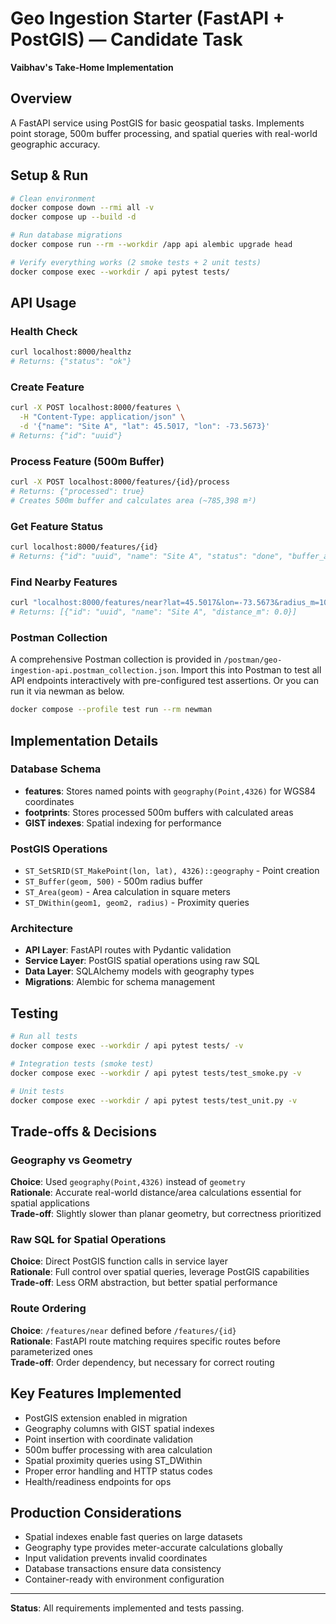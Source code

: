 # Geo Ingestion Starter (FastAPI + PostGIS) — Candidate Task

**Vaibhav's Take-Home Implementation**

## Overview

A FastAPI service using PostGIS for basic geospatial tasks. Implements point storage, 500m buffer processing, and spatial queries with real-world geographic accuracy.

## Setup & Run

```bash
# Clean environment
docker compose down --rmi all -v
docker compose up --build -d

# Run database migrations
docker compose run --rm --workdir /app api alembic upgrade head

# Verify everything works (2 smoke tests + 2 unit tests)
docker compose exec --workdir / api pytest tests/
```

## API Usage

### Health Check
```bash
curl localhost:8000/healthz
# Returns: {"status": "ok"}
```

### Create Feature
```bash
curl -X POST localhost:8000/features \
  -H "Content-Type: application/json" \
  -d '{"name": "Site A", "lat": 45.5017, "lon": -73.5673}'
# Returns: {"id": "uuid"}
```

### Process Feature (500m Buffer)
```bash
curl -X POST localhost:8000/features/{id}/process
# Returns: {"processed": true}
# Creates 500m buffer and calculates area (~785,398 m²)
```

### Get Feature Status
```bash
curl localhost:8000/features/{id}
# Returns: {"id": "uuid", "name": "Site A", "status": "done", "buffer_area_m2": 785398.16}
```

### Find Nearby Features
```bash
curl "localhost:8000/features/near?lat=45.5017&lon=-73.5673&radius_m=1000"
# Returns: [{"id": "uuid", "name": "Site A", "distance_m": 0.0}]
```

### Postman Collection
A comprehensive Postman collection is provided in `/postman/geo-ingestion-api.postman_collection.json`. Import this into Postman to test all API endpoints interactively with pre-configured test assertions. Or you can run it via newman as below.

```bash
docker compose --profile test run --rm newman
```

## Implementation Details

### Database Schema
- **features**: Stores named points with `geography(Point,4326)` for WGS84 coordinates
- **footprints**: Stores processed 500m buffers with calculated areas
- **GIST indexes**: Spatial indexing for performance

### PostGIS Operations
- `ST_SetSRID(ST_MakePoint(lon, lat), 4326)::geography` - Point creation
- `ST_Buffer(geom, 500)` - 500m radius buffer
- `ST_Area(geom)` - Area calculation in square meters
- `ST_DWithin(geom1, geom2, radius)` - Proximity queries

### Architecture
- **API Layer**: FastAPI routes with Pydantic validation
- **Service Layer**: PostGIS spatial operations using raw SQL
- **Data Layer**: SQLAlchemy models with geography types
- **Migrations**: Alembic for schema management

## Testing

```bash
# Run all tests
docker compose exec --workdir / api pytest tests/ -v

# Integration tests (smoke test)
docker compose exec --workdir / api pytest tests/test_smoke.py -v

# Unit tests
docker compose exec --workdir / api pytest tests/test_unit.py -v
```

## Trade-offs & Decisions

### Geography vs Geometry
**Choice**: Used `geography(Point,4326)` instead of `geometry`  
**Rationale**: Accurate real-world distance/area calculations essential for spatial applications  
**Trade-off**: Slightly slower than planar geometry, but correctness prioritized

### Raw SQL for Spatial Operations
**Choice**: Direct PostGIS function calls in service layer  
**Rationale**: Full control over spatial queries, leverage PostGIS capabilities  
**Trade-off**: Less ORM abstraction, but better spatial performance

### Route Ordering
**Choice**: `/features/near` defined before `/features/{id}`  
**Rationale**: FastAPI route matching requires specific routes before parameterized ones  
**Trade-off**: Order dependency, but necessary for correct routing

## Key Features Implemented

- PostGIS extension enabled in migration
- Geography columns with GIST spatial indexes
- Point insertion with coordinate validation
- 500m buffer processing with area calculation
- Spatial proximity queries using ST_DWithin
- Proper error handling and HTTP status codes
- Health/readiness endpoints for ops

## Production Considerations

- Spatial indexes enable fast queries on large datasets
- Geography type provides meter-accurate calculations globally
- Input validation prevents invalid coordinates
- Database transactions ensure data consistency
- Container-ready with environment configuration

---

**Status**: All requirements implemented and tests passing.